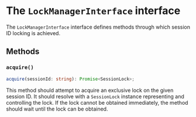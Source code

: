 # The `LockManagerInterface` interface

The `LockManagerInterface` interface defines methods through which
session ID locking is achieved.

## Methods

### `acquire()`

```typescript
acquire(sessionId: string): Promise<SessionLock>;
```

This method should attempt to acquire an exclusive lock on the given session ID.
It should resolve with a `SessionLock` instance representing and controlling
the lock. If the lock cannot be obtained immediately, the method should wait
until the lock can be obtained.
